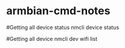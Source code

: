 # armbian-cmd-notes

#Getting all device status
nmcli device status

#Getting all device
nmcli dev wifi list
